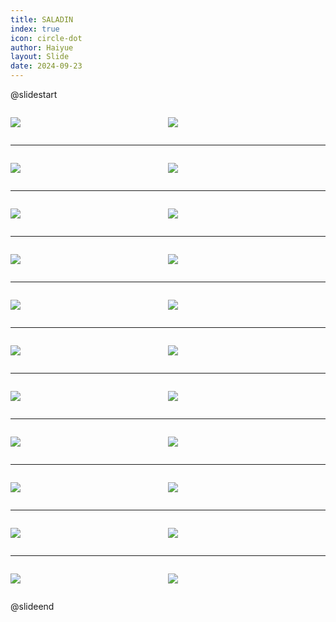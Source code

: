 ```yaml
---
title: SALADIN
index: true
icon: circle-dot
author: Haiyue
layout: Slide
date: 2024-09-23
---
```

 
@slidestart

<div style="display:flex">
<div style="flex:1">

![](/reading/english/Level-Z/SALADIN/001.webp)
</div>
<div style="flex:1">

![](/reading/english/Level-Z/SALADIN/002.webp)
</div>
</div>

---

<div style="display:flex">
<div style="flex:1">

![](/reading/english/Level-Z/SALADIN/003.webp)
</div>
<div style="flex:1">

![](/reading/english/Level-Z/SALADIN/004.webp)
</div>
</div>

---

<div style="display:flex">
<div style="flex:1">

![](/reading/english/Level-Z/SALADIN/005.webp)
</div>
<div style="flex:1">

![](/reading/english/Level-Z/SALADIN/006.webp)
</div>
</div>

---

<div style="display:flex">
<div style="flex:1">

![](/reading/english/Level-Z/SALADIN/007.webp)
</div>
<div style="flex:1">

![](/reading/english/Level-Z/SALADIN/008.webp)
</div>
</div>

---

<div style="display:flex">
<div style="flex:1">

![](/reading/english/Level-Z/SALADIN/009.webp)
</div>
<div style="flex:1">

![](/reading/english/Level-Z/SALADIN/010.webp)
</div>
</div>

---

<div style="display:flex">
<div style="flex:1">

![](/reading/english/Level-Z/SALADIN/011.webp)
</div>
<div style="flex:1">

![](/reading/english/Level-Z/SALADIN/012.webp)
</div>
</div>

---

<div style="display:flex">
<div style="flex:1">

![](/reading/english/Level-Z/SALADIN/013.webp)
</div>
<div style="flex:1">

![](/reading/english/Level-Z/SALADIN/014.webp)
</div>
</div>

---

<div style="display:flex">
<div style="flex:1">

![](/reading/english/Level-Z/SALADIN/015.webp)
</div>
<div style="flex:1">

![](/reading/english/Level-Z/SALADIN/016.webp)
</div>
</div>

---

<div style="display:flex">
<div style="flex:1">

![](/reading/english/Level-Z/SALADIN/017.webp)
</div>
<div style="flex:1">

![](/reading/english/Level-Z/SALADIN/018.webp)
</div>
</div>

---

<div style="display:flex">
<div style="flex:1">

![](/reading/english/Level-Z/SALADIN/019.webp)
</div>
<div style="flex:1">

![](/reading/english/Level-Z/SALADIN/020.webp)
</div>
</div>

---

<div style="display:flex">
<div style="flex:1">

![](/reading/english/Level-Z/SALADIN/021.webp)
</div>
<div style="flex:1">

![](/reading/english/Level-Z/SALADIN/022.webp)
</div>
</div>

@slideend